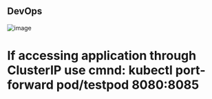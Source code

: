 ## DevOps

![image](https://github.com/abhinavyadav2020/resource-monitoring-app/assets/65406693/9e824169-e499-4c01-b15b-afad600a12eb)

# If accessing application through ClusterIP use cmnd: kubectl port-forward pod/testpod 8080:8085

